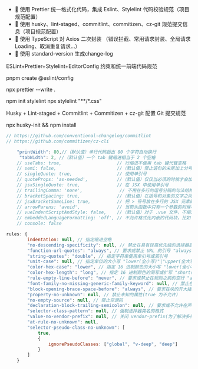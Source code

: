 - 🚀 使用 Prettier 统一格式化代码，集成 Eslint、Stylelint 代码校验规范（项目规范配置）
- 🚀 使用 husky、lint-staged、commitlint、commitizen、cz-git 规范提交信息（项目规范配置）
- 🚀 使用 TypeScript 对 Axios 二次封装 （错误拦截、常用请求封装、全局请求 Loading、取消重复请求…）
- 🚀 使用 standard-version 生成change-log

ESLint+Prettier+Stylelint+EditorConfig 约束和统一前端代码规范

pnpm create @eslint/config

npx prettier --write .

npm init stylelint   npx stylelint "**/*.css"

Husky + Lint-staged + Commitlint + Commitizen + cz-git 配置 Git 提交规范

npx husky-init && npm install


```js
// https://github.com/conventional-changelog/commitlint
// https://github.com/commitizen/cz-cli

```


```js
    "printWidth": 80,//（默认值）单行代码超出 80 个字符自动换行
     "tabWidth": 2, //（默认值）一个 tab 键缩进相当于 2 个空格
    // useTabs: true,                     // 行缩进不使用 tab 键代替空格
    // semi: false,                       //（默认值）禁止语句的末尾加上分号
    // singleQuote: true,                 // 使用单引号
    // quoteProps: 'as-needed',           //（默认值）仅仅当必须的时候才会加上双引号
    // jsxSingleQuote: true,              // 在 JSX 中使用单引号
    // trailingComma: 'none',              // 不用在多行的逗号分隔的句法结构的最后一行的末尾加上逗号
    // bracketSpacing: true,              //（默认值）在括号和对象的文字之间加上一个空格
    // jsxBracketSameLine: true,          // 把 > 符号放在多行的 JSX 元素的最后一行
    // arrowParens: 'avoid',              // 当箭头函数中只有一个参数的时候可以忽略括弧
    // vueIndentScriptAndStyle: false,    //（默认值）对于 .vue 文件，不缩进 <script> 和 <style> 里的内容
    // embeddedLanguageFormatting: 'off', // 不允许格式化内嵌的代码块，比如 markdown  文件里的代码块
    // console: false

```


```js
rules: {
		indentation: null, // 指定缩进空格
		"no-descending-specificity": null, // 禁止在具有较高优先级的选择器后出现被其覆盖的较低优先级的选择器
		"function-url-quotes": "always", // 要求或禁止 URL 的引号 "always(必须加上引号)"|"never(没有引号)"
		"string-quotes": "double", // 指定字符串使用单引号或双引号
		"unit-case": null, // 指定单位的大小写 "lower(全小写)"|"upper(全大写)"
		"color-hex-case": "lower", // 指定 16 进制颜色的大小写 "lower(全小写)"|"upper(全大写)"
		"color-hex-length": "long", // 指定 16 进制颜色的简写或扩写 "short(16进制简写)"|"long(16进制扩写)"
		"rule-empty-line-before": "never", // 要求或禁止在规则之前的空行 "always(规则之前必须始终有一个空行)"|"never(规则前绝不能有空行)"|"always-multi-line(多行规则之前必须始终有一个空行)"|"never-multi-line(多行规则之前绝不能有空行。)"
		"font-family-no-missing-generic-family-keyword": null, // 禁止在字体族名称列表中缺少通用字体族关键字
		"block-opening-brace-space-before": "always", // 要求在块的开大括号之前必须有一个空格或不能有空白符 "always(大括号前必须始终有一个空格)"|"never(左大括号之前绝不能有空格)"|"always-single-line(在单行块中的左大括号之前必须始终有一个空格)"|"never-single-line(在单行块中的左大括号之前绝不能有空格)"|"always-multi-line(在多行块中，左大括号之前必须始终有一个空格)"|"never-multi-line(多行块中的左大括号之前绝不能有空格)"
		"property-no-unknown": null, // 禁止未知的属性(true 为不允许)
		"no-empty-source": null, // 禁止空源码
		"declaration-block-trailing-semicolon": null, // 要求或不允许在声明块中使用尾随分号 string："always(必须始终有一个尾随分号)"|"never(不得有尾随分号)"
		"selector-class-pattern": null, // 强制选择器类名的格式
		"value-no-vendor-prefix": null, // 关闭 vendor-prefix(为了解决多行省略 -webkit-box)
		"at-rule-no-unknown": null,
		"selector-pseudo-class-no-unknown": [
			true,
			{
				ignorePseudoClasses: ["global", "v-deep", "deep"]
			}
		]
	}

```